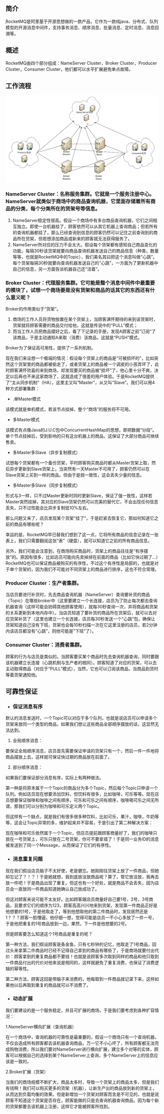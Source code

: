 ## **简介**

&#800;RocketMQ是阿里基于开源思想做的一款产品，它作为一款纯java、分布式、队列模型的开源消息中间件，支持事务消息、顺序消息、批量消息、定时消息、消息回溯等。

## 概述

RocketMQ由四个部分组成：NameServer Cluster，Broker Cluster，Producer Cluster，Consumer Cluster，他们都可以水平扩展避免单点故障。

## 工作流程

![](/assets/import.png)

### NameServer Cluster：名称服务集群。它就是一个服务注册中心。NameServer就类似于商场中的商品查询机器，它里面存储着所有商品的分类，每个分类所在的货架号等信息。

1. NameServer稳定性很高。假设一个商场中有多台商品查询机器，它们之间相互独立。即使一台机器挂了，顾客依然可以从其它机器上查询商品；但若所有的查询机器都挂了，那么已经查询到信息的顾客仍然可以记住之前查询到的商品所在货架，但若想添加商品或新来的顾客就无法获得服务了。
2. NameServer所对应的压力不会太大。假设每个货架都有感知自己商品变化的功能，每隔30秒该货架就要向商品查询机器发送自己的商品信息（种类，数量等等，也就是RocketMQ中的Topic），我们美名其曰把这个消息叫做“心跳”。每个货架每隔30秒就要向查询机器发送自己的“心跳”，一方面为了更新机器中自己的信息，另一方面告诉机器自己还“活着”。

### Broker Cluster：代理服务集群。它可能是整个消息中间件中最重要的模块了，试想一个商场要是没有货架和商品的话其它的东西还有什么意义呢？

Broker的作用类似于“货架”。

1. 商场的工作人员将货物放置在某个货架上，当顾客满怀期待的来到该货架时，货架就将顾客需要的商品交付给他，这就是传说中的“PULL”模式；
2. 而当工作人员把商品摆好之后，看了下记录的手册，发现A顾客之前”订阅“了该商品，于是主动通知A来取（消费）该商品，这就是“PUSH”模式。

Broker为了保证高可用性，提供了一系列机制。

现在我们来设想一个极端的情况：假设每个货架上的商品是“可被损坏的”，比如突然这个货架里的商品都被偷走了，或者货架上的商品被一个调皮的小孩弄坏了，此时顾客满怀欣喜的来到商场，却发现要买的商品被“损坏”了，他心里十分不爽，决定以后再也不来这家商场了，这就造成了很差的用户体验。于是RocketMQ提供了“主从同步机制”（HA），这里主又叫“Master”，从又叫“Slave”。我们可以用4种方式部署集群：

* .单Master模式

该模式就是单机模式，若该节点挂掉，整个“商场”的服务将不可用。

* 多Master模式

该模式有点像Java的J.U.C包中ConcurrentHashMap的思想，即把数据“分段”。单个节点挂掉后，受到影响的只有这台机器上的商品，这保证了大部分商品可继续售卖。

* 多Master多Slave（异步复制模式）

试想每个货架都有一个备份货架，平时顾客购买商品时都从Master货架上取，然后异步更新到Slave货架上，当突然有一天Master不可用了，顾客仍然可以在Slave货架上买到一样的商品。但由于是弱一致性，这会丢失少量的信息。

* 多Master多Slave（同步复制模式）

形式与3一样，只不过Master更新时同时更新Slave，保证了强一致性，这样若Master突然挂掉，其对应的Slave货架仍然可以完美的替代它，不会出现任何信息丢失，只不过性能会比异步复制低10%左右。

那么问题又来了，店员发现某个货架“挂了”，于是赶紧去恢复它，那如何知道它之前的商品有哪些呢？

幸运的是，RocketMQ早已替我们想到了这一点，它将所有商品的信息记录在一张表上，我们只需要翻阅这张“表”（硬盘），就可以知道它之前的所有商品信息。

另外，我们可能会注意到，在商场购买商品时，货架上的商品往往是“有序摆放”的。原因有很多，比如店员可能向先卖掉排在前面的商品（比如它快过期了...）RocketMQ也可以保证商品被购买的有序性，不过这个有序性是局部的，也就是对于单个货架的，因为我们不可能对不同货架上的商品进行排序，这也不符合常理。

### Producer Cluster：生产者集群。

当店员要进行补货时，先去商品查询机器（NameServer）查询要补货的商品（Topic）在哪些broker中（这里要建立一个长连接，店员为了防止每次都去查询机器查询（这样可能会妨碍其他顾客使用），就每30秒查询一次，并将商品和货架的关系更新到本地内存中）。当店员知道了要补货的商品所在货架后，就可以去对应货架补货了（这里也建立一个长连接，店员每30秒发送一个“心跳”包，确保让货架知道自己没有下班，货架也会每10秒扫描一次在它这里注册的店员，若2分钟内该店员都没有“心跳”，则他可能是”下班“了）。

### Consumer Cluster：消费者集群。

顾客的行为与店员是类似的。当顾客要买某个商品时先去查询机器查询，同时要跟该机器建立长连接（心跳机制与生产者的相同）。顾客知道了对应的货架，可以去主动取得商品（对应于“PULL”模式），当然，它也可以订阅该商品，当商品到货时等着货架通知他。

## 可靠性保证

* ### 保证消息有序

默认的消息发送时，一个Topic可以对应于多个队列，也就是说店员可以申请多个货架来放同一个类型的商品，如果我们想让这些商品全部顺序摆放的话，这显然无法达到。

1. 全局顺序消息：

要保证全局顺序消息，店员首先需要保证申请的货架只有一个，然后一件一件地将商品摆放上去，这样就可保证快过期的商品放在前面了。

2. 部分顺序消息：

如果我们要保证部分消息有序，实际上有两种做法。

第一种是将原本属于一个Topic的商品分为多个Topic，然后每个Topic只申请一个队列。例如店员现在想要添加饮料，但饮料有很多，比如咖啡，可乐等等。现在店员想要保证咖啡和咖啡之间有顺序，可乐和可乐之间有顺序，咖啡喝可乐之间无所谓，那我们可以分别为咖啡和可乐定义两个Topic。

但这样有一个缺点，就是我们有很多很多种饮料，比如可乐，果汁，咖啡，牛奶等等，这会让Topic异常的多，维护起来并不容易，于是引出了第二种解决方案：

现在咖啡和可乐依然属于一个Topic，但店员提前跟顾客商量好了，我们的咖啡只放在一号货架上，可乐只放在二号货架，你可不要拿错了！于是同一业务ID的消息被发送到了同一个Message，从而保证了它们的有序性。

* ### 消息重复问题

现在我们假设店员脑子不太好使，老是健忘。她刚刚往货架上放了一件商品，但她却忘记了？！？！于是她就想，我到底放没放商品呢？算了，管它放没放，我再去放一件吧！于是商品出现了重复。但这也有一个好处，就是商品不会丢失，因为店员会一直放同一件商品知道她确认自己放成功了。

但这对顾客来说可能不太友好。比如顾客跟店员商量好自己要1号，2号，3号商品，且要求它们的顺序为123，顾客高高兴兴地来到货架，发现第一件商品正好是他想要的1号，于是他取走了，等到他想取他的第二件商品时，发现居然还是1？？？顾客一脸懵逼，他仔细一想，觉得可能是店员一不小心多放了一件一号，于是他把重复的1号商品放到一边，果然，下一件是他想要的2号。

但是顾客要怎么知道这个1号商品是重复的呢？

第一种方法，我们假设顾客是条金鱼，只有七秒钟的记忆，他取走了1号商品，回过头来拿第二件商品时已经不记得自己拿到的商品有哪些了，于是商场就要付出代价：顾客拿到的重复商品都不要钱！也就是说顾客多次取到同样的商品和他只取到一件商品付出的代价对他来说是相同的，这样就避免了重复消费，也保证了消费逻辑的幂等性。

第二种方法，顾客这回是带脑子来消费的，他每取到一件商品就记录下来，这样如果他以后再取到重复的商品就可以不消费了。

* ### 动态扩展

我们要建设的是一个服务稳定，并且可扩展的商场，于是我们要考虑到各种扩容情况：

1.NameServer横向扩展（查询机器）

在一个商场中，查询机器的可靠性是最重要的，假设一个商场只有一个查询机器，不仅会造成所有顾客都去该机器查询商品，万一它不小心坏了，所有顾客都无法完成购物消费，所以我们要对NameServer进行横向扩展，建立多个对等的实体，顾客可以根据自己的选择到某个NameServer上查询，多个NameServer上的信息应该是一致的。

2.Broker扩展（货架）

当我们的商场规模不断扩大，商品太多时，导致一个货架上的商品太多，但是我们有钱啊！我们可以购买更多的货架（机器），让新生产出的商品放到新的货架上，从而达到负载均衡的效果。但是新增加一个货架对顾客而言是不可见的，也就是说顾客不知道这个货架是否存在，顾客能做的只是去查询机器查询商品，因为每个新的货架都要去该机器上注册，这样它才能被顾客所找到。

### 



